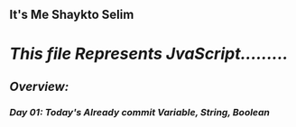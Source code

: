 ## It's Me Shaykto Selim

# <I am Solely Responsible For My Failure And Success/>

# This file Represents JvaScript.........

## Overview:
### Day 01: Today's Already commit Variable, String, Boolean 
